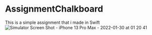 # AssignmentChalkboard
This is a simple assignment that i made in Swift
![Simulator Screen Shot - iPhone 13 Pro Max - 2022-01-30 at 01 20 41](https://user-images.githubusercontent.com/79055304/151680875-9722ed62-3699-4d31-9f53-dd34d0214c29.png)

